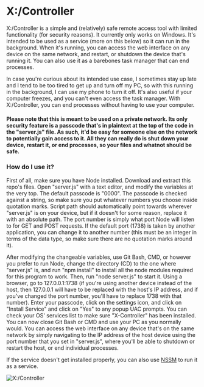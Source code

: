 # X:/Controller

X:/Controller is a simple and (relatively) safe remote access tool with limited functionality (for security reasons). It currently only works on Windows. It's intended to be used as a service (more on this below) so it can run in the background. When it's running, you can access the web interface on any device on the same network, and restart, or shutdown the device that's running it. You can also use it as a barebones task manager that can end processes.

In case you're curious about its intended use case, I sometimes stay up late and I tend to be too tired to get up and turn off my PC, so with this running in the background, I can use my phone to turn it off. It's also useful if your computer freezes, and you can't even access the task manager. With X:/Controller, you can end processes without having to use your computer.

#### Please note that this is meant to be used on a private network. Its only security feature is a passcode that's in plaintext at the top of the code in the "server.js" file. As such, it'd be easy for someone else on the network to potentially gain access to it. All they can really do is shut down your device, restart it, or end processes, so your files and whatnot should be safe.

### How do I use it?

First of all, make sure you have Node installed. Download and extract this repo's files. Open "server.js" with a text editor, and modify the variables at the very top. The default passcode is "0000". The passcode is checked against a string, so make sure you put whatever numbers you choose inside quotation marks. Script path should automatically point towards wherever "server.js" is on your device, but if it doesn't for some reason, replace it with an absolute path. The port number is simply what port Node will listen to for GET and POST requests. If the default port (1738) is taken by another application, you can change it to another number (this must be an integer in terms of the data type, so make sure there are no quotation marks around it).

After modifying the changeable variables, use Git Bash, CMD, or however you prefer to run Node, change the directory (CD) to the one where "server.js" is, and run "npm install" to install all the node modules required for this program to work. Then, run "node server.js" to start it. Using a browser, go to 127.0.0.1:1738 (if you're using another device instead of the host, then 127.0.0.1 will have to be replaced with the host's IP address, and if you've changed the port number, you'll have to replace 1738 with that number). Enter your passcode, click on the settings icon, and click on "Install Service" and click on "Yes" to any popup UAC prompts. You can check your OS' services list to make sure "X-Controller" has been installed. You can now close Git Bash or CMD and use your PC as you normally would. You can access the web interface on any device that's on the same network by simply navigating to the IP address of the host device using the port number that you set in "server.js", where you'll be able to shutdown or restart the host, or end individual processes.

If the service doesn't get installed properly, you can also use [NSSM](https://nssm.cc/) to run it as a service.

![X:/Controller](https://i.imgur.com/BCgLDHj.png)
